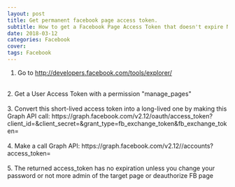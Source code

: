 ```yaml
---
layout: post
title: Get permanent facebook page access token.
subtitle: How to get a Facebook Page Access Token that doesn't expire Never.
date: 2018-03-12
categories: Facebook
cover:
tags: Facebook
---
```


1. Go to http://developers.facebook.com/tools/explorer/<br />
<br />
2. Get a User Access Token with a permission "manage_pages"<br />
<br />
3. Convert this short-lived access token into a long-lived one by making this Graph API call:
   https://graph.facebook.com/v2.12/oauth/access_token?client_id=<your FB App ID >&client_secret=<your FB App secret>&grant_type=fb_exchange_token&fb_exchange_token=<your short-lived access token><br />
<br />
4. Make a call Graph API:
   https://graph.facebook.com/v2.12/<your personal account FB user id>/accounts?access_token=<your long-lived access token><br />
<br />
5. The returned access_token has no expiration unless you change your password or not more admin of the target page or deauthorize FB page<br />
<br />
